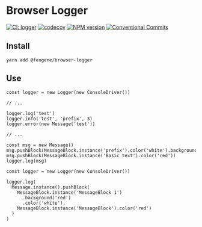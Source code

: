 # Browser Logger

[![CI: logger](https://github.com/efureev/js-logger/actions/workflows/nodejs.yml/badge.svg?branch=master)](https://github.com/efureev/js-logger/actions/workflows/nodejs.yml)
[![codecov](https://codecov.io/gh/efureev/js-logger/branch/main/graph/badge.svg?token=z2Xa7u7PYu)](https://codecov.io/gh/efureev/js-logger)
[![NPM version](https://img.shields.io/npm/v/@feugene/browser-logger?style=flat-square)](https://www.npmjs.com/package/@feugene/browser-logger)
[![Conventional Commits](https://img.shields.io/badge/Conventional%20Commits-1.0.0-yellow.svg?style=flat-square)](https://conventionalcommits.org)

## Install

```shell
yarn add @feugene/browser-logger
```


## Use

```shell
const logger = new Logger(new ConsoleDriver())

// ...

logger.log('test')
logger.info('test', 'prefix', 3)
logger.error(new Message('test'))

// ...

const msg = new Message()
msg.pushBlock(MessageBlock.instance('prefix').color('white').background('red').paddingLeft(2))
msg.pushBlock(MessageBlock.instance('Basic text').color('red'))
logger.log(msg)
```


```shell
const logger = new Logger(new ConsoleDriver())

logger.log(
  Message.instance().pushBlock(
    MessageBlock.instance('MessageBlock 1')
      .background('red')
      .color('white'),
    MessageBlock.instance('MessageBlock').color('red')
  )
)
```
